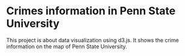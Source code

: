 # Crimes information in Penn State University
This project is about data visualization using d3.js. It shows the crime information on the map of Penn State University.
